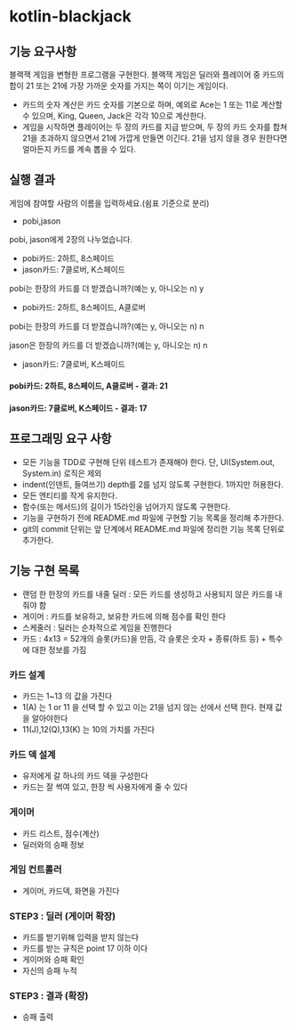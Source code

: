 # kotlin-blackjack

## 기능 요구사항
블랙잭 게임을 변형한 프로그램을 구현한다. 블랙잭 게임은 딜러와 플레이어 중 카드의 합이 21 또는 21에 가장 가까운 숫자를 가지는 쪽이 이기는 게임이다.

- 카드의 숫자 계산은 카드 숫자를 기본으로 하며, 예외로 Ace는 1 또는 11로 계산할 수 있으며, King, Queen, Jack은 각각 10으로 계산한다.
- 게임을 시작하면 플레이어는 두 장의 카드를 지급 받으며, 두 장의 카드 숫자를 합쳐 21을 초과하지 않으면서 21에 가깝게 만들면 이긴다. 21을 넘지 않을 경우 원한다면 얼마든지 카드를 계속 뽑을 수 있다.

## 실행 결과
게임에 참여할 사람의 이름을 입력하세요.(쉼표 기준으로 분리)
- pobi,jason

pobi, jason에게 2장의 나누었습니다.
- pobi카드: 2하트, 8스페이드
- jason카드: 7클로버, K스페이드

pobi는 한장의 카드를 더 받겠습니까?(예는 y, 아니오는 n)
y
- pobi카드: 2하트, 8스페이드, A클로버

pobi는 한장의 카드를 더 받겠습니까?(예는 y, 아니오는 n)
n

jason은 한장의 카드를 더 받겠습니까?(예는 y, 아니오는 n)
n
- jason카드: 7클로버, K스페이드

#### pobi카드: 2하트, 8스페이드, A클로버 - 결과: 21
#### jason카드: 7클로버, K스페이드 - 결과: 17

## 프로그래밍 요구 사항
- 모든 기능을 TDD로 구현해 단위 테스트가 존재해야 한다. 단, UI(System.out, System.in) 로직은 제외
- indent(인덴트, 들여쓰기) depth를 2를 넘지 않도록 구현한다. 1까지만 허용한다.
- 모든 엔티티를 작게 유지한다.
- 함수(또는 메서드)의 길이가 15라인을 넘어가지 않도록 구현한다.
- 기능을 구현하기 전에 README.md 파일에 구현할 기능 목록을 정리해 추가한다.
- git의 commit 단위는 앞 단계에서 README.md 파일에 정리한 기능 목록 단위로 추가한다.

## 기능 구현 목록
- 랜덤 한 한장의 카드를 내줄 딜러 : 모든 카드를 생성하고 사용되지 않은 카드를 내줘야 함
- 게이머 : 카드를 보유하고, 보유한 카드에 의해 점수를 확인 한다
- 스케줄러 : 딜러는 순차적으로 게임을 진행한다
- 카드 : 4x13 = 52개의 슬롯(카드)을 만듬, 각 슬롯은 숫자 + 종류(하트 등) + 특수 에 대한 정보를 가짐

### 카드 설계
- 카드는 1~13 의 값을 가진다
- 1(A) 는 1 or 11 을 선택 할 수 있고 이는 21을 넘지 않는 선에서 선택 한다. 현재 값을 알아야한다
- 11(J),12(Q),13(K) 는 10의 가치를 가진다

### 카드 덱 설계
- 유저에게 갈 하나의 카드 덱을 구성한다
- 카드는 잘 썩여 있고, 한장 씩 사용자에게 줄 수 있다

### 게이머
- 카드 리스트, 점수(계산)
- 딜러와의 승패 정보

### 게임 컨트롤러
- 게이머, 카드덱, 화면을 가진다 

### STEP3 : 딜러 (게이머 확장)
- 카드를 받기위해 입력을 받지 않는다
- 카드를 받는 규칙은 point 17 이하 이다
- 게이머와 승패 확인
- 자신의 승패 누적

### STEP3 : 결과 (확장)
- 승패 출력